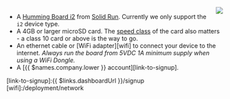 <img style="float: right;padding-left: 10px;" src="/img/hummingboard/hummingboard.jpg">

* A [Humming Board i2][humming-link] from [Solid Run][solid-run]. Currently we only support the `i2` device type.
* A 4GB or larger microSD card. The [speed class][sdSpeed] of the card also matters - a class 10 card or above is the way to go.
* An ethernet cable or [WiFi adapter][wifi] to connect your device to the internet. *Always run the board from 5VDC 1A minimum supply when using a WiFi Dongle.*
* A [{{ $names.company.lower }} account][link-to-signup].



[humming-link]:http://www.solid-run.com/product/hummingboard-i2/
[solid-run]:http://www.solid-run.com/
[sdSpeed]:https://en.wikipedia.org/wiki/Secure_Digital#Speed_class_rating
[link-to-signup]:{{ $links.dashboardUrl }}/signup
[wifi]:/deployment/network